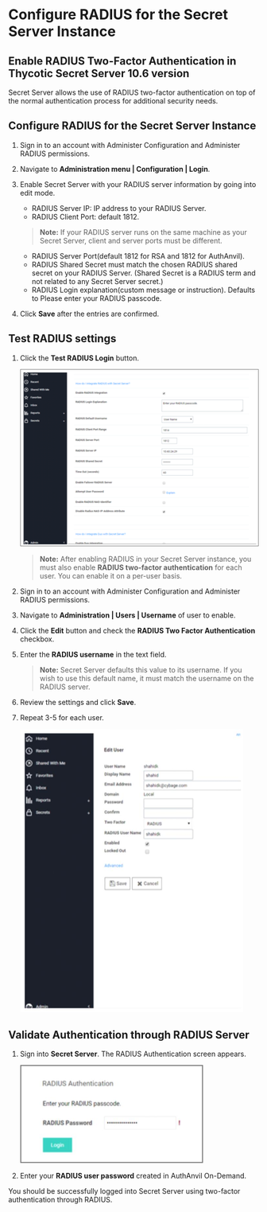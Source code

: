 [title]: # (Configure RADIUS for the Secret Server)
[tags]: # (introduction)
[priority]: # (103)
# Configure RADIUS for the Secret Server Instance

## Enable RADIUS Two-Factor Authentication in Thycotic Secret Server 10.6 version

Secret Server allows the use of RADIUS two-factor authentication on top of the normal authentication process for additional security needs.

## Configure RADIUS for the Secret Server Instance

1. Sign in to an account with Administer Configuration and Administer RADIUS permissions.
1. Navigate to __Administration menu | Configuration | Login__.
1. Enable Secret Server with your RADIUS server information by going into edit mode.
   * RADIUS Server IP: IP address to your RADIUS Server.
   * RADIUS Client Port: default 1812.

   >**Note:**  If your RADIUS server runs on the same machine as your Secret Server, client and server ports must be different.
      * RADIUS Server Port(default 1812 for RSA and 1812 for AuthAnvil).
      * RADIUS Shared Secret must match the chosen RADIUS shared secret on your RADIUS Server. (Shared Secret is a RADIUS term and not related to any Secret Server secret.)
      * RADIUS Login explanation(custom message or instruction). Defaults to Please enter your RADIUS passcode.

1. Click __Save__ after the entries are confirmed.

## Test RADIUS settings

1. Click the __Test RADIUS Login__ button.

   ![Test RADIUS](images/16.png)

   >**Note:** After enabling RADIUS in your Secret Server instance, you must also enable __RADIUS two-factor authentication__ for each user. You can enable it on a per-user basis.

1. Sign in to an account with Administer Configuration and Administer RADIUS permissions.
1. Navigate to __Administration | Users | Username__ of user to enable.
1. Click the __Edit__ button and check the __RADIUS Two Factor Authentication__ checkbox.
1. Enter the __RADIUS username__ in the text field.  

   >**Note:** Secret Server defaults this value to its username. If you wish to use this default name, it must match the username on the RADIUS server.

1. Review the settings and click __Save__.
1. Repeat 3-5 for each user.

   ![Save](images/17.png)

## Validate Authentication through RADIUS Server

1. Sign into __Secret Server__. The RADIUS Authentication screen appears.

   ![Authentication screen](images/18.png)
1. Enter your __RADIUS user password__ created in AuthAnvil On-Demand.

You should be successfully logged into Secret Server using two-factor authentication through RADIUS.
